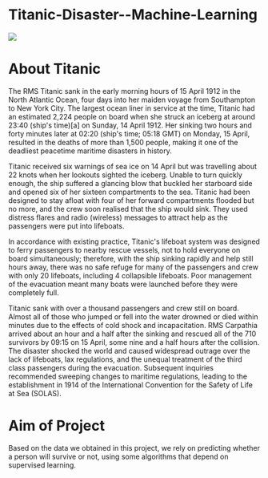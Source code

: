 # Titanic-Disaster--Machine-Learning
![](https://www.rmg.co.uk/sites/default/files/styles/full_width_1440/public/Atlantic%20liner%20%27Titanic%27%20%28Br%2C%201912%29%20sinking%2C%20bow%20first%2C%201912%2C%20with%20eight%20full%20lifeboats%20nearby%20and%20an%20iceberg%20in%20the%20distance_banner.jpg?itok=fQV6kN3z)

# About Titanic
The RMS Titanic sank in the early morning hours of 15 April 1912 in the North Atlantic Ocean, four days into her maiden voyage from Southampton to New York City. The largest ocean liner in service at the time, Titanic had an estimated 2,224 people on board when she struck an iceberg at around 23:40 (ship's time)[a] on Sunday, 14 April 1912. Her sinking two hours and forty minutes later at 02:20 (ship's time; 05:18 GMT) on Monday, 15 April, resulted in the deaths of more than 1,500 people, making it one of the deadliest peacetime maritime disasters in history.

Titanic received six warnings of sea ice on 14 April but was travelling about 22 knots when her lookouts sighted the iceberg. Unable to turn quickly enough, the ship suffered a glancing blow that buckled her starboard side and opened six of her sixteen compartments to the sea. Titanic had been designed to stay afloat with four of her forward compartments flooded but no more, and the crew soon realised that the ship would sink. They used distress flares and radio (wireless) messages to attract help as the passengers were put into lifeboats.

In accordance with existing practice, Titanic's lifeboat system was designed to ferry passengers to nearby rescue vessels, not to hold everyone on board simultaneously; therefore, with the ship sinking rapidly and help still hours away, there was no safe refuge for many of the passengers and crew with only 20 lifeboats, including 4 collapsible lifeboats. Poor management of the evacuation meant many boats were launched before they were completely full.

Titanic sank with over a thousand passengers and crew still on board. Almost all of those who jumped or fell into the water drowned or died within minutes due to the effects of cold shock and incapacitation. RMS Carpathia arrived about an hour and a half after the sinking and rescued all of the 710 survivors by 09:15 on 15 April, some nine and a half hours after the collision. The disaster shocked the world and caused widespread outrage over the lack of lifeboats, lax regulations, and the unequal treatment of the third class passengers during the evacuation. Subsequent inquiries recommended sweeping changes to maritime regulations, leading to the establishment in 1914 of the International Convention for the Safety of Life at Sea (SOLAS).

# Aim of Project 
Based on the data we obtained in this project, we rely on predicting whether a person will survive or not, using some algorithms that depend on supervised learning.
